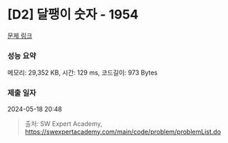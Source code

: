 # [D2] 달팽이 숫자 - 1954 

[문제 링크](https://swexpertacademy.com/main/code/problem/problemDetail.do?contestProbId=AV5PobmqAPoDFAUq) 

### 성능 요약

메모리: 29,352 KB, 시간: 129 ms, 코드길이: 973 Bytes

### 제출 일자

2024-05-18 20:48



> 출처: SW Expert Academy, https://swexpertacademy.com/main/code/problem/problemList.do
